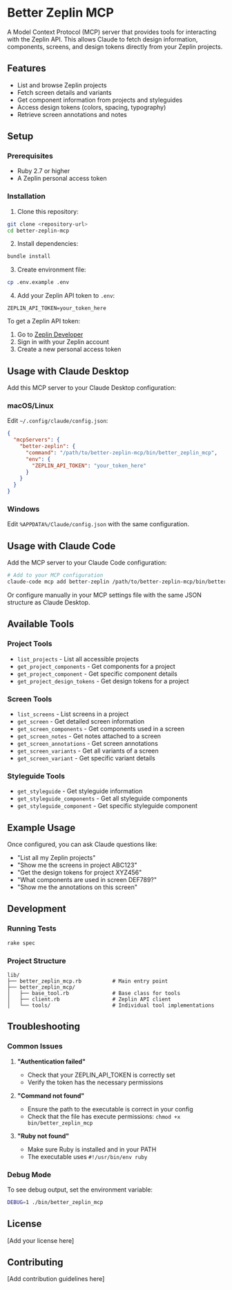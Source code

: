 # Better Zeplin MCP

A Model Context Protocol (MCP) server that provides tools for interacting with the Zeplin API. This allows Claude to fetch design information, components, screens, and design tokens directly from your Zeplin projects.

## Features

- List and browse Zeplin projects
- Fetch screen details and variants
- Get component information from projects and styleguides
- Access design tokens (colors, spacing, typography)
- Retrieve screen annotations and notes

## Setup

### Prerequisites

- Ruby 2.7 or higher
- A Zeplin personal access token

### Installation

1. Clone this repository:
```bash
git clone <repository-url>
cd better-zeplin-mcp
```

2. Install dependencies:
```bash
bundle install
```

3. Create environment file:
```bash
cp .env.example .env
```

4. Add your Zeplin API token to `.env`:
```
ZEPLIN_API_TOKEN=your_token_here
```

To get a Zeplin API token:
1. Go to [Zeplin Developer](https://developer.zeplin.io/)
2. Sign in with your Zeplin account
3. Create a new personal access token

## Usage with Claude Desktop

Add this MCP server to your Claude Desktop configuration:

### macOS/Linux
Edit `~/.config/claude/config.json`:

```json
{
  "mcpServers": {
    "better-zeplin": {
      "command": "/path/to/better-zeplin-mcp/bin/better_zeplin_mcp",
      "env": {
        "ZEPLIN_API_TOKEN": "your_token_here"
      }
    }
  }
}
```

### Windows
Edit `%APPDATA%/Claude/config.json` with the same configuration.

## Usage with Claude Code

Add the MCP server to your Claude Code configuration:

```bash
# Add to your MCP configuration
claude-code mcp add better-zeplin /path/to/better-zeplin-mcp/bin/better_zeplin_mcp
```

Or configure manually in your MCP settings file with the same JSON structure as Claude Desktop.

## Available Tools

### Project Tools
- `list_projects` - List all accessible projects
- `get_project_components` - Get components for a project
- `get_project_component` - Get specific component details
- `get_project_design_tokens` - Get design tokens for a project

### Screen Tools
- `list_screens` - List screens in a project
- `get_screen` - Get detailed screen information
- `get_screen_components` - Get components used in a screen
- `get_screen_notes` - Get notes attached to a screen
- `get_screen_annotations` - Get screen annotations
- `get_screen_variants` - Get all variants of a screen
- `get_screen_variant` - Get specific variant details

### Styleguide Tools
- `get_styleguide` - Get styleguide information
- `get_styleguide_components` - Get all styleguide components
- `get_styleguide_component` - Get specific styleguide component

## Example Usage

Once configured, you can ask Claude questions like:

- "List all my Zeplin projects"
- "Show me the screens in project ABC123"
- "Get the design tokens for project XYZ456"
- "What components are used in screen DEF789?"
- "Show me the annotations on this screen"

## Development

### Running Tests
```bash
rake spec
```

### Project Structure
```
lib/
├── better_zeplin_mcp.rb          # Main entry point
├── better_zeplin_mcp/
│   ├── base_tool.rb              # Base class for tools
│   ├── client.rb                 # Zeplin API client
│   └── tools/                    # Individual tool implementations
```

## Troubleshooting

### Common Issues

1. **"Authentication failed"**
   - Check that your ZEPLIN_API_TOKEN is correctly set
   - Verify the token has the necessary permissions

2. **"Command not found"**
   - Ensure the path to the executable is correct in your config
   - Check that the file has execute permissions: `chmod +x bin/better_zeplin_mcp`

3. **"Ruby not found"**
   - Make sure Ruby is installed and in your PATH
   - The executable uses `#!/usr/bin/env ruby`

### Debug Mode

To see debug output, set the environment variable:
```bash
DEBUG=1 ./bin/better_zeplin_mcp
```

## License

[Add your license here]

## Contributing

[Add contribution guidelines here]